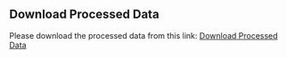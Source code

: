## Download Processed Data

Please download the processed data from this link: [Download Processed Data](<https://drive.google.com/drive/u/0/folders/1TTSAN66Rwu1KIyvkepZ3VT3VWZ_0avJP>)
